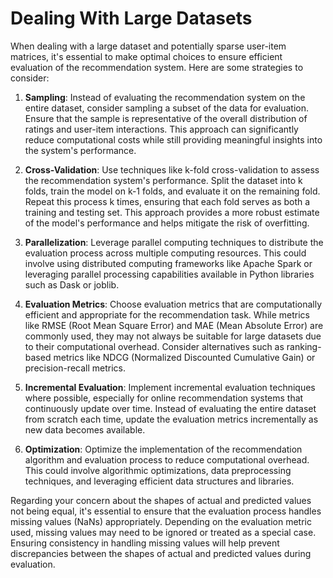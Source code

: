 # Dealing With Large Datasets

When dealing with a large dataset and potentially sparse user-item matrices, it's essential to make optimal choices to ensure efficient evaluation of the recommendation system. Here are some strategies to consider:

1. **Sampling**: Instead of evaluating the recommendation system on the entire dataset, consider sampling a subset of the data for evaluation. Ensure that the sample is representative of the overall distribution of ratings and user-item interactions. This approach can significantly reduce computational costs while still providing meaningful insights into the system's performance.

2. **Cross-Validation**: Use techniques like k-fold cross-validation to assess the recommendation system's performance. Split the dataset into k folds, train the model on k-1 folds, and evaluate it on the remaining fold. Repeat this process k times, ensuring that each fold serves as both a training and testing set. This approach provides a more robust estimate of the model's performance and helps mitigate the risk of overfitting.

3. **Parallelization**: Leverage parallel computing techniques to distribute the evaluation process across multiple computing resources. This could involve using distributed computing frameworks like Apache Spark or leveraging parallel processing capabilities available in Python libraries such as Dask or joblib.

4. **Evaluation Metrics**: Choose evaluation metrics that are computationally efficient and appropriate for the recommendation task. While metrics like RMSE (Root Mean Square Error) and MAE (Mean Absolute Error) are commonly used, they may not always be suitable for large datasets due to their computational overhead. Consider alternatives such as ranking-based metrics like NDCG (Normalized Discounted Cumulative Gain) or precision-recall metrics.

5. **Incremental Evaluation**: Implement incremental evaluation techniques where possible, especially for online recommendation systems that continuously update over time. Instead of evaluating the entire dataset from scratch each time, update the evaluation metrics incrementally as new data becomes available.

6. **Optimization**: Optimize the implementation of the recommendation algorithm and evaluation process to reduce computational overhead. This could involve algorithmic optimizations, data preprocessing techniques, and leveraging efficient data structures and libraries.

Regarding your concern about the shapes of actual and predicted values not being equal, it's essential to ensure that the evaluation process handles missing values (NaNs) appropriately. Depending on the evaluation metric used, missing values may need to be ignored or treated as a special case. Ensuring consistency in handling missing values will help prevent discrepancies between the shapes of actual and predicted values during evaluation.
